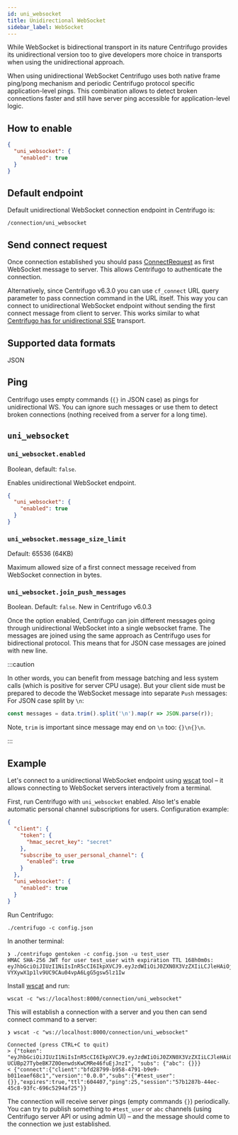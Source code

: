 ```yaml
---
id: uni_websocket
title: Unidirectional WebSocket
sidebar_label: WebSocket
---
```


While WebSocket is bidirectional transport in its nature Centrifugo provides its unidirectional version too to give developers more choice in transports when using the unidirectional approach.

When using unidirectional WebSocket Centrifugo uses both native frame ping/pong mechanism and periodic Centrifugo protocol specific application-level pings. This combination allows to detect broken connections faster and still have server ping accessible for application-level logic.

## How to enable

```json title=config.json
{
  "uni_websocket": {
    "enabled": true
  }
}
```

## Default endpoint

Default unidirectional WebSocket connection endpoint in Centrifugo is:

```
/connection/uni_websocket
```

## Send connect request

Once connection established you should pass [ConnectRequest](./uni_client_protocol.md#connectrequest) as first WebSocket message to server. This allows Centrifugo to authenticate the connection.

Alternatively, since Centrifugo v6.3.0 you can use `cf_connect` URL query parameter to pass connection command in the URL itself. This way you can connect to unidirectional WebSocket endpoint without sending the first connect message from client to server. This works similar to what [Centrifugo has for unidirectional SSE](./uni_sse.md#send-connect-request) transport.

## Supported data formats

JSON

## Ping

Centrifugo uses empty commands (`{}` in JSON case) as pings for unidirectional WS. You can ignore such messages or use them to detect broken connections (nothing received from a server for a long time).

## `uni_websocket`

### `uni_websocket.enabled`

Boolean, default: `false`.

Enables unidirectional WebSocket endpoint.

```json title="config.json"
{
  "uni_websocket": {
    "enabled": true
  }
}
```

### `uni_websocket.message_size_limit`

Default: 65536 (64KB)

Maximum allowed size of a first connect message received from WebSocket connection in bytes.

### `uni_websocket.join_push_messages`

Boolean. Default: `false`. New in Centrifugo v6.0.3

Once the option enabled, Centrifugo can join different messages going through unidirectional WebSocket into a single websocket frame. The messages are joined using the same approach as Centrifugo uses for bidirectional protocol. This means that for JSON case messages are joined with new line.

:::caution

In other words, you can benefit from message batching and less system calls (which is positive for server CPU usage). But your client side must be prepared to decode the WebSocket message into separate `Push` messages: For JSON case split by `\n`:

```javascript
const messages = data.trim().split('\n').map(r => JSON.parse(r));
```

Note, `trim` is important since message may end on `\n` too: `{}\n{}\n`.

:::

## Example

Let's connect to a unidirectional WebSocket endpoint using [wscat](https://github.com/websockets/wscat) tool – it allows connecting to WebSocket servers interactively from a terminal.

First, run Centrifugo with `uni_websocket` enabled. Also let's enable automatic personal channel subscriptions for users. Configuration example:

```json title="config.json"
{
  "client": {
    "token": {
      "hmac_secret_key": "secret"
    },
    "subscribe_to_user_personal_channel": {
      "enabled": true
    }
  },
  "uni_websocket": {
    "enabled": true
  }
}
```

Run Centrifugo:

```
./centrifugo -c config.json
```

In another terminal:

```
❯ ./centrifugo gentoken -c config.json -u test_user
HMAC SHA-256 JWT for user test_user with expiration TTL 168h0m0s:
eyJhbGciOiJIUzI1NiIsInR5cCI6IkpXVCJ9.eyJzdWIiOiJ0ZXN0X3VzZXIiLCJleHAiOjE2MzAxMzAxNzB9.u7anX-VYXywX1p1lv9UC9CAu04vpA6LgG5gsw5lz1Iw
```

Install [wscat](https://github.com/websockets/wscat) and run:

```
wscat -c "ws://localhost:8000/connection/uni_websocket"
```

This will establish a connection with a server and you then can send connect command to a server:

```
❯ wscat -c "ws://localhost:8000/connection/uni_websocket"

Connected (press CTRL+C to quit)
> {"token": "eyJhbGciOiJIUzI1NiIsInR5cCI6IkpXVCJ9.eyJzdWIiOiJ0ZXN0X3VzZXIiLCJleHAiOjE2NTY1MDMwNDV9.3UYL-UCUBp27TybeBK7Z0OenwdsKwCMRe46fuEjJnzI", "subs": {"abc": {}}}
< {"connect":{"client":"bfd28799-b958-4791-b9e9-b011eaef68c1","version":"0.0.0","subs":{"#test_user":{}},"expires":true,"ttl":604407,"ping":25,"session":"57b1287b-44ec-45c8-93fc-696c5294af25"}}
```

The connection will receive server pings (empty commands `{}`) periodically. You can try to publish something to `#test_user` or `abc` channels (using Centrifugo server API or using admin UI) – and the message should come to the connection we just established.
